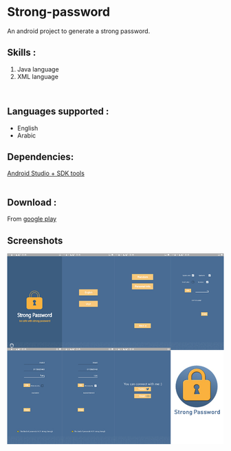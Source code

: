 # Strong-password
An android project to generate a strong password.

## Skills : 
1. Java language<br />
2. XML language<br />

<br />

## Languages supported :
- English<br />
- Arabic<br />

## Dependencies:
[Android Studio + SDK tools](https://developer.android.com/studio/)<br />
<br />

## Download : 
From [google play](https://play.google.com/store/apps/details?id=com.kh09909.strongpassword)<br />

## Screenshots
<img src="/screenshots/all.jpg">
